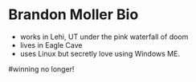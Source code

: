 # Brandon Moller Bio

- works in Lehi, UT under the pink waterfall of doom
- lives in Eagle Cave
- uses Linux but secretly love using Windows ME.

#winning no longer!
